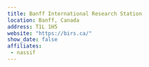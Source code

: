 ```yaml
---
title: Banff International Research Station
location: Banff, Canada
address: T1L 1H5
website: "https://birs.ca/"
show_date: false
affiliates:
 - nassif
---
```

